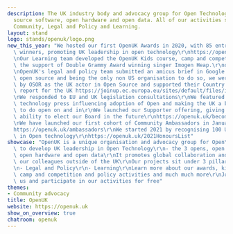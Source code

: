 ```yaml
---
description: The UK industry body and advocacy group for Open Technology, being open
  source software, open hardware and open data. All of our activities sit in 3 pillars,
  Community, Legal and Policy and Learning.
layout: stand
logo: stands/openuk/logo.png
new_this_year: "We hosted our first OpenUK Awards in 2020, with 85 entries and 6 amazing\
  \ winners, promoting UK leadership in open technology\r\nhttps://openuk.uk/awards/\r\
  \nOur Learning team developed the OpenUK Kids course, camp and competition with\
  \ the support of Double Grammy Award winning singer Imogen Heap.\r\nopenuk.uk/openkidscamp\r\
  \nOpenUK's legal and policy team submitted an amicus brief in Google v Oracle, supporting\
  \ open source and being the only non US organisation to do so, we were recognised\
  \ by OSOR as the UK actor in Open Source and supported their Country Intelligence\
  \ report for the UK https://joinup.ec.europa.eu/sites/default/files/inline-files/OSS%20Country%20Intelligence%20Factsheet_UK_0.pdf\r\
  \nWe responded to EU and UK legislation consultations\r\nWe featured across the\
  \ technology press influencing adoption of Open and making the UK a better place\
  \ to do open on and in\r\nWe launched our Supporter offering, giving community the\
  \ ability to elect our Board in the future\r\nhttps://openuk.uk/become-a-supporter/\r\
  \nWe have launched our first cohort of Community Ambassadors in January 2021\r\n\
  https://openuk.uk/ambassadors\r\nWe started 2021 by recognising 100 UK Influencers\
  \ in Open technology\r\nhttps://openuk.uk/2021HonoursList"
showcase: "OpenUK is a unique organisation and advocacy group for Open\r\nWhilst working\
  \ to develop UK leadership in Open Technology\r\n- the 3 opens, open source software,\
  \ open hardware and open data\r\nIt promotes global collaboration and working with\
  \ our colleagues outside of the UK\r\nOur projects sit under 3 pillars\r\n- Community\r\
  \n- Legal and Policy\r\n- Learning\r\nLearn more about our awards, kids course,\
  \ camp and competition and policy activities and much much more\r\nJoin us, sponsor\
  \ us and participate in our activities for free"
themes:
- Community advocacy
title: OpenUK
website: https://openuk.uk
show_on_overview: true
chatroom: openuk
---
```

